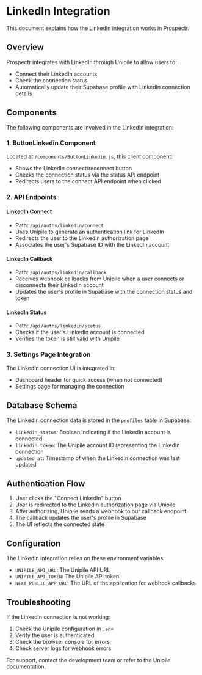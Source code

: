 # LinkedIn Integration

This document explains how the LinkedIn integration works in Prospectr.

## Overview

Prospectr integrates with LinkedIn through Unipile to allow users to:
- Connect their LinkedIn accounts
- Check the connection status
- Automatically update their Supabase profile with LinkedIn connection details

## Components

The following components are involved in the LinkedIn integration:

### 1. ButtonLinkedin Component
Located at `/components/ButtonLinkedin.js`, this client component:
- Shows the LinkedIn connect/reconnect button
- Checks the connection status via the status API endpoint
- Redirects users to the connect API endpoint when clicked

### 2. API Endpoints

#### LinkedIn Connect
- Path: `/api/auths/linkedin/connect`
- Uses Unipile to generate an authentication link for LinkedIn
- Redirects the user to the LinkedIn authorization page
- Associates the user's Supabase ID with the LinkedIn account

#### LinkedIn Callback
- Path: `/api/auths/linkedin/callback`
- Receives webhook callbacks from Unipile when a user connects or disconnects their LinkedIn account
- Updates the user's profile in Supabase with the connection status and token

#### LinkedIn Status
- Path: `/api/auths/linkedin/status`
- Checks if the user's LinkedIn account is connected
- Verifies the token is still valid with Unipile

### 3. Settings Page Integration
The LinkedIn connection UI is integrated in:
- Dashboard header for quick access (when not connected)
- Settings page for managing the connection

## Database Schema

The LinkedIn connection data is stored in the `profiles` table in Supabase:

- `linkedin_status`: Boolean indicating if the LinkedIn account is connected
- `linkedin_token`: The Unipile account ID representing the LinkedIn connection
- `updated_at`: Timestamp of when the LinkedIn connection was last updated

## Authentication Flow

1. User clicks the "Connect LinkedIn" button
2. User is redirected to the LinkedIn authorization page via Unipile
3. After authorizing, Unipile sends a webhook to our callback endpoint
4. The callback updates the user's profile in Supabase
5. The UI reflects the connected state

## Configuration

The LinkedIn integration relies on these environment variables:

- `UNIPILE_API_URL`: The Unipile API URL
- `UNIPILE_API_TOKEN`: The Unipile API token
- `NEXT_PUBLIC_APP_URL`: The URL of the application for webhook callbacks

## Troubleshooting

If the LinkedIn connection is not working:

1. Check the Unipile configuration in `.env`
2. Verify the user is authenticated
3. Check the browser console for errors
4. Check server logs for webhook errors

For support, contact the development team or refer to the Unipile documentation. 